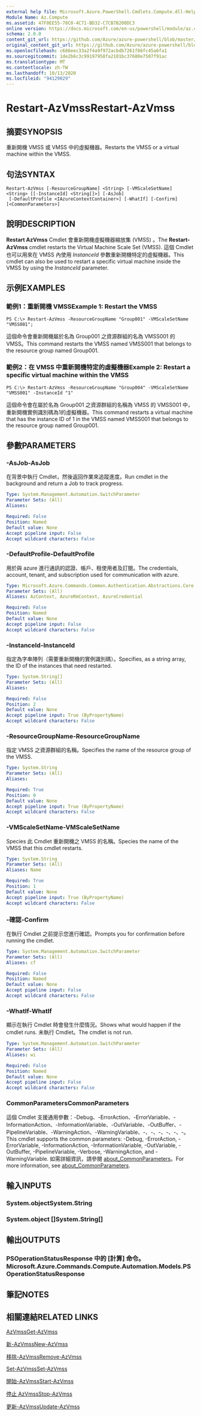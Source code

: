 ```yaml
---
external help file: Microsoft.Azure.PowerShell.Cmdlets.Compute.dll-Help.xml
Module Name: Az.Compute
ms.assetid: 47F0EE55-78C0-4C71-BD32-C7CB7B200DC3
online version: https://docs.microsoft.com/en-us/powershell/module/az.compute/restart-azvmss
schema: 2.0.0
content_git_url: https://github.com/Azure/azure-powershell/blob/master/src/Compute/Compute/help/Restart-AzVmss.md
original_content_git_url: https://github.com/Azure/azure-powershell/blob/master/src/Compute/Compute/help/Restart-AzVmss.md
ms.openlocfilehash: c686eec33a2f4a9f972acbdb7261f86fc45a6fa1
ms.sourcegitcommit: 1de2b6c3c99197958fa2101bc37680e7507f91ac
ms.translationtype: MT
ms.contentlocale: zh-TW
ms.lasthandoff: 10/13/2020
ms.locfileid: "94129029"
---
```

# <span data-ttu-id="e41a5-101">Restart-AzVmss</span><span class="sxs-lookup"><span data-stu-id="e41a5-101">Restart-AzVmss</span></span>

## <span data-ttu-id="e41a5-102">摘要</span><span class="sxs-lookup"><span data-stu-id="e41a5-102">SYNOPSIS</span></span>
<span data-ttu-id="e41a5-103">重新開機 VMSS 或 VMSS 中的虛擬機器。</span><span class="sxs-lookup"><span data-stu-id="e41a5-103">Restarts the VMSS or a virtual machine within the VMSS.</span></span>

## <span data-ttu-id="e41a5-104">句法</span><span class="sxs-lookup"><span data-stu-id="e41a5-104">SYNTAX</span></span>

```
Restart-AzVmss [-ResourceGroupName] <String> [-VMScaleSetName] <String> [[-InstanceId] <String[]>] [-AsJob]
 [-DefaultProfile <IAzureContextContainer>] [-WhatIf] [-Confirm] [<CommonParameters>]
```

## <span data-ttu-id="e41a5-105">說明</span><span class="sxs-lookup"><span data-stu-id="e41a5-105">DESCRIPTION</span></span>
<span data-ttu-id="e41a5-106">**Restart AzVmss** Cmdlet 會重新開機虛擬機器縮放集 (VMSS) 。</span><span class="sxs-lookup"><span data-stu-id="e41a5-106">The **Restart-AzVmss** cmdlet restarts the Virtual Machine Scale Set (VMSS).</span></span>
<span data-ttu-id="e41a5-107">這個 Cmdlet 也可以用來在 VMSS 內使用 *InstanceId* 參數重新開機特定的虛擬機器。</span><span class="sxs-lookup"><span data-stu-id="e41a5-107">This cmdlet can also be used to restart a specific virtual machine inside the VMSS by using the *InstanceId* parameter.</span></span>

## <span data-ttu-id="e41a5-108">示例</span><span class="sxs-lookup"><span data-stu-id="e41a5-108">EXAMPLES</span></span>

### <span data-ttu-id="e41a5-109">範例1：重新開機 VMSS</span><span class="sxs-lookup"><span data-stu-id="e41a5-109">Example 1: Restart the VMSS</span></span>
```
PS C:\> Restart-AzVmss -ResourceGroupName "Group001" -VMScaleSetName "VMSS001";
```

<span data-ttu-id="e41a5-110">這個命令會重新開機屬於名為 Group001 之資源群組的名為 VMSS001 的 VMSS。</span><span class="sxs-lookup"><span data-stu-id="e41a5-110">This command restarts the VMSS named VMSS001 that belongs to the resource group named Group001.</span></span>

### <span data-ttu-id="e41a5-111">範例2：在 VMSS 中重新開機特定的虛擬機器</span><span class="sxs-lookup"><span data-stu-id="e41a5-111">Example 2: Restart a specific virtual machine within the VMSS</span></span>
```
PS C:\> Restart-AzVmss -ResourceGroupName "Group004" -VMScaleSetName "VMSS001" -InstanceId "1"
```

<span data-ttu-id="e41a5-112">這個命令會在屬於名為 Group001 之資源群組的名稱為 VMSS 的 VMSS001 中，重新開機實例識別碼為1的虛擬機器。</span><span class="sxs-lookup"><span data-stu-id="e41a5-112">This command restarts a virtual machine that has the instance ID of 1 in the VMSS named VMSS001 that belongs to the resource group named Group001.</span></span>

## <span data-ttu-id="e41a5-113">參數</span><span class="sxs-lookup"><span data-stu-id="e41a5-113">PARAMETERS</span></span>

### <span data-ttu-id="e41a5-114">-AsJob</span><span class="sxs-lookup"><span data-stu-id="e41a5-114">-AsJob</span></span>
<span data-ttu-id="e41a5-115">在背景中執行 Cmdlet，然後返回作業來追蹤進度。</span><span class="sxs-lookup"><span data-stu-id="e41a5-115">Run cmdlet in the background and return a Job to track progress.</span></span>

```yaml
Type: System.Management.Automation.SwitchParameter
Parameter Sets: (All)
Aliases:

Required: False
Position: Named
Default value: None
Accept pipeline input: False
Accept wildcard characters: False
```

### <span data-ttu-id="e41a5-116">-DefaultProfile</span><span class="sxs-lookup"><span data-stu-id="e41a5-116">-DefaultProfile</span></span>
<span data-ttu-id="e41a5-117">用於與 azure 進行通訊的認證、帳戶、租使用者及訂閱。</span><span class="sxs-lookup"><span data-stu-id="e41a5-117">The credentials, account, tenant, and subscription used for communication with azure.</span></span>

```yaml
Type: Microsoft.Azure.Commands.Common.Authentication.Abstractions.Core.IAzureContextContainer
Parameter Sets: (All)
Aliases: AzContext, AzureRmContext, AzureCredential

Required: False
Position: Named
Default value: None
Accept pipeline input: False
Accept wildcard characters: False
```

### <span data-ttu-id="e41a5-118">-InstanceId</span><span class="sxs-lookup"><span data-stu-id="e41a5-118">-InstanceId</span></span>
<span data-ttu-id="e41a5-119">指定為字串陣列（需要重新開機的實例識別碼）。</span><span class="sxs-lookup"><span data-stu-id="e41a5-119">Specifies, as a string array, the ID of the instances that need restarted.</span></span>

```yaml
Type: System.String[]
Parameter Sets: (All)
Aliases:

Required: False
Position: 2
Default value: None
Accept pipeline input: True (ByPropertyName)
Accept wildcard characters: False
```

### <span data-ttu-id="e41a5-120">-ResourceGroupName</span><span class="sxs-lookup"><span data-stu-id="e41a5-120">-ResourceGroupName</span></span>
<span data-ttu-id="e41a5-121">指定 VMSS 之資源群組的名稱。</span><span class="sxs-lookup"><span data-stu-id="e41a5-121">Specifies the name of the resource group of the VMSS.</span></span>

```yaml
Type: System.String
Parameter Sets: (All)
Aliases:

Required: True
Position: 0
Default value: None
Accept pipeline input: True (ByPropertyName)
Accept wildcard characters: False
```

### <span data-ttu-id="e41a5-122">-VMScaleSetName</span><span class="sxs-lookup"><span data-stu-id="e41a5-122">-VMScaleSetName</span></span>
<span data-ttu-id="e41a5-123">Species 此 Cmdlet 重新開機之 VMSS 的名稱。</span><span class="sxs-lookup"><span data-stu-id="e41a5-123">Species the name of the VMSS that this cmdlet restarts.</span></span>

```yaml
Type: System.String
Parameter Sets: (All)
Aliases: Name

Required: True
Position: 1
Default value: None
Accept pipeline input: True (ByPropertyName)
Accept wildcard characters: False
```

### <span data-ttu-id="e41a5-124">-確認</span><span class="sxs-lookup"><span data-stu-id="e41a5-124">-Confirm</span></span>
<span data-ttu-id="e41a5-125">在執行 Cmdlet 之前提示您進行確認。</span><span class="sxs-lookup"><span data-stu-id="e41a5-125">Prompts you for confirmation before running the cmdlet.</span></span>

```yaml
Type: System.Management.Automation.SwitchParameter
Parameter Sets: (All)
Aliases: cf

Required: False
Position: Named
Default value: None
Accept pipeline input: False
Accept wildcard characters: False
```

### <span data-ttu-id="e41a5-126">-WhatIf</span><span class="sxs-lookup"><span data-stu-id="e41a5-126">-WhatIf</span></span>
<span data-ttu-id="e41a5-127">顯示在執行 Cmdlet 時會發生什麼情況。</span><span class="sxs-lookup"><span data-stu-id="e41a5-127">Shows what would happen if the cmdlet runs.</span></span> <span data-ttu-id="e41a5-128">未執行 Cmdlet。</span><span class="sxs-lookup"><span data-stu-id="e41a5-128">The cmdlet is not run.</span></span>

```yaml
Type: System.Management.Automation.SwitchParameter
Parameter Sets: (All)
Aliases: wi

Required: False
Position: Named
Default value: None
Accept pipeline input: False
Accept wildcard characters: False
```

### <span data-ttu-id="e41a5-129">CommonParameters</span><span class="sxs-lookup"><span data-stu-id="e41a5-129">CommonParameters</span></span>
<span data-ttu-id="e41a5-130">這個 Cmdlet 支援通用參數：-Debug、-ErrorAction、-ErrorVariable、-InformationAction、-InformationVariable、-OutVariable、-OutBuffer、-PipelineVariable、-WarningAction、-WarningVariable、-、-、-、-、-、-。</span><span class="sxs-lookup"><span data-stu-id="e41a5-130">This cmdlet supports the common parameters: -Debug, -ErrorAction, -ErrorVariable, -InformationAction, -InformationVariable, -OutVariable, -OutBuffer, -PipelineVariable, -Verbose, -WarningAction, and -WarningVariable.</span></span> <span data-ttu-id="e41a5-131">如需詳細資訊，請參閱 [about_CommonParameters](http://go.microsoft.com/fwlink/?LinkID=113216)。</span><span class="sxs-lookup"><span data-stu-id="e41a5-131">For more information, see [about_CommonParameters](http://go.microsoft.com/fwlink/?LinkID=113216).</span></span>

## <span data-ttu-id="e41a5-132">輸入</span><span class="sxs-lookup"><span data-stu-id="e41a5-132">INPUTS</span></span>

### <span data-ttu-id="e41a5-133">System.object</span><span class="sxs-lookup"><span data-stu-id="e41a5-133">System.String</span></span>

### <span data-ttu-id="e41a5-134">System.object []</span><span class="sxs-lookup"><span data-stu-id="e41a5-134">System.String[]</span></span>

## <span data-ttu-id="e41a5-135">輸出</span><span class="sxs-lookup"><span data-stu-id="e41a5-135">OUTPUTS</span></span>

### <span data-ttu-id="e41a5-136">PSOperationStatusResponse 中的 [計算] 命令。</span><span class="sxs-lookup"><span data-stu-id="e41a5-136">Microsoft.Azure.Commands.Compute.Automation.Models.PSOperationStatusResponse</span></span>

## <span data-ttu-id="e41a5-137">筆記</span><span class="sxs-lookup"><span data-stu-id="e41a5-137">NOTES</span></span>

## <span data-ttu-id="e41a5-138">相關連結</span><span class="sxs-lookup"><span data-stu-id="e41a5-138">RELATED LINKS</span></span>

[<span data-ttu-id="e41a5-139">AzVmss</span><span class="sxs-lookup"><span data-stu-id="e41a5-139">Get-AzVmss</span></span>](./Get-AzVmss.md)

[<span data-ttu-id="e41a5-140">新-AzVmss</span><span class="sxs-lookup"><span data-stu-id="e41a5-140">New-AzVmss</span></span>](./New-AzVmss.md)

[<span data-ttu-id="e41a5-141">移除-AzVmss</span><span class="sxs-lookup"><span data-stu-id="e41a5-141">Remove-AzVmss</span></span>](./Remove-AzVmss.md)

[<span data-ttu-id="e41a5-142">Set-AzVmss</span><span class="sxs-lookup"><span data-stu-id="e41a5-142">Set-AzVmss</span></span>](./Set-AzVmss.md)

[<span data-ttu-id="e41a5-143">開始-AzVmss</span><span class="sxs-lookup"><span data-stu-id="e41a5-143">Start-AzVmss</span></span>](./Start-AzVmss.md)

[<span data-ttu-id="e41a5-144">停止 AzVmss</span><span class="sxs-lookup"><span data-stu-id="e41a5-144">Stop-AzVmss</span></span>](./Stop-AzVmss.md)

[<span data-ttu-id="e41a5-145">更新-AzVmss</span><span class="sxs-lookup"><span data-stu-id="e41a5-145">Update-AzVmss</span></span>](./Update-AzVmss.md)


